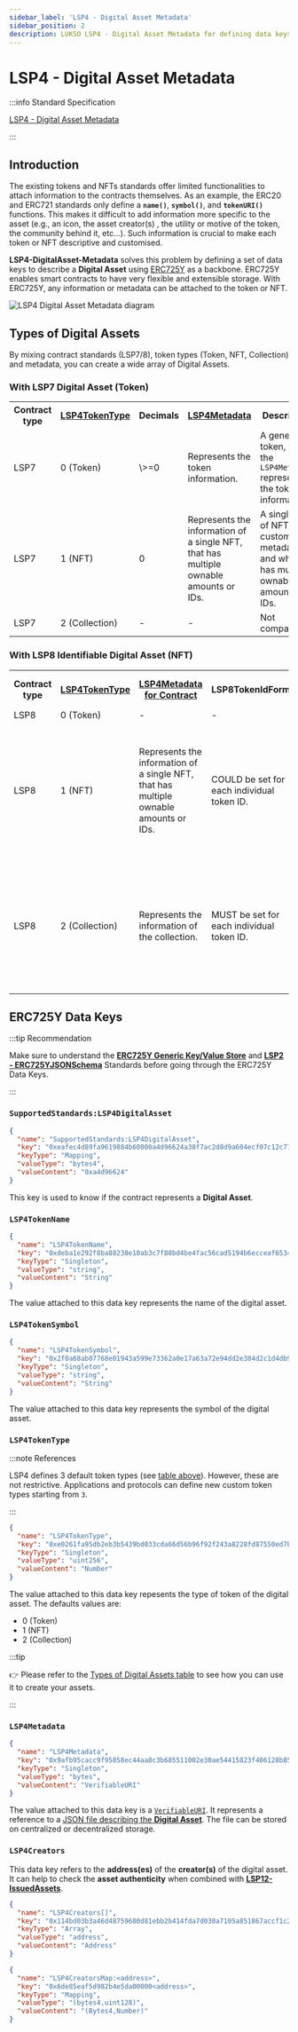 ```yaml
---
sidebar_label: 'LSP4 - Digital Asset Metadata'
sidebar_position: 2
description: LUKSO LSP4 - Digital Asset Metadata for defining data keys to describe a Digital Asset.
---
```


# LSP4 - Digital Asset Metadata

:::info Standard Specification

[LSP4 - Digital Asset Metadata](https://github.com/lukso-network/LIPs/blob/main/LSPs/LSP-4-DigitalAsset-Metadata.md)

:::

## Introduction

The existing tokens and NFTs standards offer limited functionalities to attach information to the contracts themselves. As an example, the ERC20 and ERC721 standards only define a **`name()`**, **`symbol()`**, and **`tokenURI()`** functions. This makes it difficult to add information more specific to the asset (e.g., an icon, the asset creator(s) , the utility or motive of the token, the community behind it, etc...). Such information is crucial to make each token or NFT descriptive and customised.

**LSP4-DigitalAsset-Metadata** solves this problem by defining a set of data keys to describe a **Digital Asset** using [ERC725Y](https://github.com/ERC725Alliance/ERC725/blob/main/docs/ERC-725.md#erc725y) as a backbone. ERC725Y enables smart contracts to have very flexible and extensible storage. With ERC725Y, any information or metadata can be attached to the token or NFT.

![LSP4 Digital Asset Metadata diagram](/img/standards/lsp4/lsp4-digital-asset-metadata-diagram.png)

## Types of Digital Assets

By mixing contract standards (LSP7/8), token types (Token, NFT, Collection) and metadata, you can create a wide array of Digital Assets.

### With LSP7 Digital Asset (Token)

<table>
  <tr>
    <th>Contract type</th>
    <th><a href="#lsp4tokentype">LSP4TokenType</a></th>
    <th>Decimals</th>
    <th><a href="#lsp4metadata">LSP4Metadata</a></th>
    <th>Description</th>
  </tr>
  <tr>
    <td>LSP7</td>
    <td>0 (Token)</td>
    <td>\>=0</td>
    <td>Represents the token information.</td>
    <td>A generic token, where the <code>LSP4Metadata</code> represents the token information.</td>
  </tr>
  <tr>
    <td>LSP7</td>
    <td>1 (NFT)</td>
    <td>0</td>
    <td>Represents the information of a single NFT, that has multiple ownable amounts or IDs.</td>
    <td>A single type of NFT with custom metadata and which has multiple ownable amounts or IDs.</td>
  </tr>
  <tr>
    <td>LSP7</td>
    <td>2 (Collection)</td>
    <td>-</td>
    <td>-</td>
    <td>Not compatible</td>
  </tr>
</table>

### With LSP8 Identifiable Digital Asset (NFT)

<table>
  <tr>
    <th>Contract type</th>
    <th><a href="#lsp4tokentype">LSP4TokenType</a></th>
    <th><a href="#lsp4metadata">LSP4Metadata for Contract</a></th>
    <th>LSP8TokenIdFormat</th>
    <th><a href="#lsp4metadata">LSP4Metadata for each TokenId</a></th>
    <th>Description</th>
  </tr>
  <tr>
    <td>LSP8</td>
    <td>0 (Token)</td>
    <td>-</td>
    <td>-</td>
    <td>-</td>
    <td>Not compatible</td>
  </tr>
  <tr>
    <td>LSP8</td>
    <td>1 (NFT)</td>
    <td>Represents the information of a single NFT, that has multiple ownable amounts or IDs.</td>
    <td>COULD be set for each individual token ID.</td>
    <td>COULD be set for each individual token ID.</td>
    <td>Each individual token ID COULD have its own custom metadata specific for the token ID, but MUST NOT be a different NFT, just different metadata per item in the NFT. <a href="./LSP8-Identifiable-Digital-Asset">See LSP8 for details</a>.</td>
  </tr>
  <tr>
    <td>LSP8</td>
    <td>2 (Collection)</td>
    <td>Represents the information of the collection.</td>
    <td>MUST be set for each individual token ID.</td>
    <td>MUST be set for each individual token ID.</td>
    <td>Each individual token ID represents its own NFT, <code>LSP4Metadata</code> and <code>LSP8TokenIdFormat</code> must be set for each of them in case the individual token IDs are LSP8. <a href="./LSP8-Identifiable-Digital-Asset">See LSP8 for details</a>.</td>
  </tr>
</table>

## ERC725Y Data Keys

:::tip Recommendation

Make sure to understand the **[ERC725Y Generic Key/Value Store](../erc725.md#erc725y---generic-data-keyvalue-store)** and **[LSP2 - ERC725YJSONSchema](../metadata/lsp2-json-schema.md)** Standards before going through the ERC725Y Data Keys.

:::

### `SupportedStandards:LSP4DigitalAsset`

```json
{
  "name": "SupportedStandards:LSP4DigitalAsset",
  "key": "0xeafec4d89fa9619884b60000a4d96624a38f7ac2d8d9a604ecf07c12c77e480c",
  "keyType": "Mapping",
  "valueType": "bytes4",
  "valueContent": "0xa4d96624"
}
```

This key is used to know if the contract represents a **Digital Asset**.

### `LSP4TokenName`

```json
{
  "name": "LSP4TokenName",
  "key": "0xdeba1e292f8ba88238e10ab3c7f88bd4be4fac56cad5194b6ecceaf653468af1",
  "keyType": "Singleton",
  "valueType": "string",
  "valueContent": "String"
}
```

The value attached to this data key represents the name of the digital asset.

### `LSP4TokenSymbol`

```json
{
  "name": "LSP4TokenSymbol",
  "key": "0x2f0a68ab07768e01943a599e73362a0e17a63a72e94dd2e384d2c1d4db932756",
  "keyType": "Singleton",
  "valueType": "string",
  "valueContent": "String"
}
```

The value attached to this data key represents the symbol of the digital asset.

### `LSP4TokenType`

:::note References

LSP4 defines 3 default token types (see [table above](./LSP4-Digital-Asset-Metadata.md#types-of-digital-assets)). However, these are not restrictive. Applications and protocols can define new custom token types starting from `3`.

:::

```json
{
  "name": "LSP4TokenType",
  "key": "0xe0261fa95db2eb3b5439bd033cda66d56b96f92f243a8228fd87550ed7bdfdb3",
  "keyType": "Singleton",
  "valueType": "uint256",
  "valueContent": "Number"
}
```

The value attached to this data key repesents the type of token of the digital asset. The defaults values are:

- 0 (Token)
- 1 (NFT)
- 2 (Collection)

:::tip

👉 Please refer to the [Types of Digital Assets table](./LSP4-Digital-Asset-Metadata.md#types-of-digital-assets) to see how you can use it to create your assets.

:::

### `LSP4Metadata`

```json
{
  "name": "LSP4Metadata",
  "key": "0x9afb95cacc9f95858ec44aa8c3b685511002e30ae54415823f406128b85b238e",
  "keyType": "Singleton",
  "valueType": "bytes",
  "valueContent": "VerifiableURI"
}
```

The value attached to this data key is a [`VerifiableURI`](https://github.com/lukso-network/LIPs/blob/main/LSPs/LSP-2-ERC725YJSONSchema.md#verifiableuri). It represents a reference to a [JSON file describing the **Digital Asset**](https://github.com/lukso-network/LIPs/blob/main/LSPs/LSP-4-DigitalAsset-Metadata.md#lsp4metadata). The file can be stored on centralized or decentralized storage.

### `LSP4Creators`

This data key refers to the **address(es)** of the **creator(s)** of the digital asset. It can help to check the **asset authenticity** when combined with **[LSP12-IssuedAssets](../metadata/lsp12-issued-assets.md)**.

```json
{
  "name": "LSP4Creators[]",
  "key": "0x114bd03b3a46d48759680d81ebb2b414fda7d030a7105a851867accf1c2352e7",
  "keyType": "Array",
  "valueType": "address",
  "valueContent": "Address"
}
```

```json
{
  "name": "LSP4CreatorsMap:<address>",
  "key": "0x6de85eaf5d982b4e5da00000<address>",
  "keyType": "Mapping",
  "valueType": "(bytes4,uint128)",
  "valueContent": "(Bytes4,Number)"
}
```

